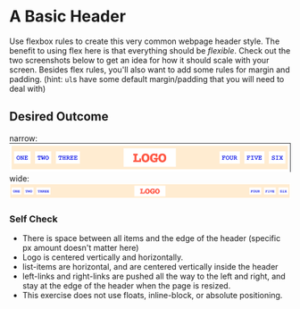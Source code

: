# A Basic Header

Use flexbox rules to create this very common webpage header style. The benefit to using flex here is that everything should be _flexible_. Check out the two screenshots below to get an idea for how it should scale with your screen. Besides flex rules, you'll also want to add some rules for margin and padding. (hint: `ul`s have some default margin/padding that you will need to deal with)

## Desired Outcome

narrow:
![narrow](./desired-outcome-narrow.png)
wide: 
![wide](./desired-outcome-wide.png)

### Self Check
- There is space between all items and the edge of the header (specific px amount doesn't matter here)
- Logo is centered vertically and horizontally.
- list-items are horizontal, and are centered vertically inside the header
- left-links and right-links are pushed all the way to the left and right, and stay at the edge of the header when the page is resized.
- This exercise does not use floats, inline-block, or absolute positioning.